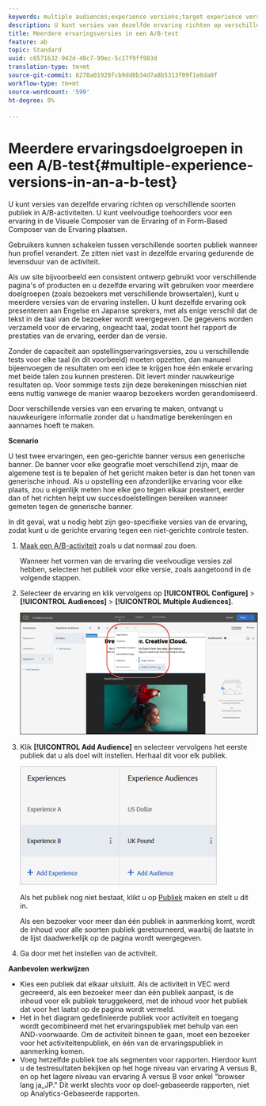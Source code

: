 ```yaml
---
keywords: multiple audiences;experience versions;target experience versions
description: U kunt versies van dezelfde ervaring richten op verschillende soorten publiek in A/B-activiteiten. U kunt veelvoudige toehoorders voor een ervaring in de Visuele Composer van de Ervaring of in Form-Based Composer van de Ervaring plaatsen.
title: Meerdere ervaringsversies in een A/B-test
feature: ab
topic: Standard
uuid: c6571632-942d-48c7-99ec-5c17f9ff983d
translation-type: tm+mt
source-git-commit: 6278a01928fcb9dd0b34d7a8b5313f09f1e8da0f
workflow-type: tm+mt
source-wordcount: '599'
ht-degree: 0%

---
```



# Meerdere ervaringsdoelgroepen in een A/B-test{#multiple-experience-versions-in-an-a-b-test}

U kunt versies van dezelfde ervaring richten op verschillende soorten publiek in A/B-activiteiten. U kunt veelvoudige toehoorders voor een ervaring in de Visuele Composer van de Ervaring of in Form-Based Composer van de Ervaring plaatsen.

Gebruikers kunnen schakelen tussen verschillende soorten publiek wanneer hun profiel verandert. Ze zitten niet vast in dezelfde ervaring gedurende de levensduur van de activiteit.

Als uw site bijvoorbeeld een consistent ontwerp gebruikt voor verschillende pagina&#39;s of producten en u dezelfde ervaring wilt gebruiken voor meerdere doelgroepen (zoals bezoekers met verschillende browsertalen), kunt u meerdere versies van de ervaring instellen. U kunt dezelfde ervaring ook presenteren aan Engelse en Japanse sprekers, met als enige verschil dat de tekst in de taal van de bezoeker wordt weergegeven. De gegevens worden verzameld voor de ervaring, ongeacht taal, zodat toont het rapport de prestaties van de ervaring, eerder dan de versie.

Zonder de capaciteit aan opstellingservaringsversies, zou u verschillende tests voor elke taal (in dit voorbeeld) moeten opzetten, dan manueel bijeenvoegen de resultaten om een idee te krijgen hoe één enkele ervaring met beide talen zou kunnen presteren. Dit levert minder nauwkeurige resultaten op. Voor sommige tests zijn deze berekeningen misschien niet eens nuttig vanwege de manier waarop bezoekers worden gerandomiseerd.

Door verschillende versies van een ervaring te maken, ontvangt u nauwkeurigere informatie zonder dat u handmatige berekeningen en aannames hoeft te maken.

**Scenario**

U test twee ervaringen, een geo-gerichte banner versus een generische banner. De banner voor elke geografie moet verschillend zijn, maar de algemene test is te bepalen of het gericht maken beter is dan het tonen van generische inhoud. Als u opstelling een afzonderlijke ervaring voor elke plaats, zou u eigenlijk meten hoe elke geo tegen elkaar presteert, eerder dan of het richten helpt uw succesdoelstellingen bereiken wanneer gemeten tegen de generische banner.

In dit geval, wat u nodig hebt zijn geo-specifieke versies van de ervaring, zodat kunt u de gerichte ervaring tegen een niet-gerichte controle testen.

1. [Maak een A/B-activiteit](/help/c-activities/t-test-ab/t-test-create-ab/test-create-ab.md) zoals u dat normaal zou doen.

   Wanneer het vormen van de ervaring die veelvoudige versies zal hebben, selecteer het publiek voor elke versie, zoals aangetoond in de volgende stappen.

1. Selecteer de ervaring en klik vervolgens op **[!UICONTROL Configure]** > **[!UICONTROL Audiences]** > **[!UICONTROL Multiple Audiences]**.

   ![Meerdere soorten publiek, optie](/help/c-activities/t-test-ab/t-test-create-ab/assets/multiple-audiences-new.png)

1. Klik **[!UICONTROL Add Audience]** en selecteer vervolgens het eerste publiek dat u als doel wilt instellen. Herhaal dit voor elk publiek.

   ![](assets/exp-versions.png)

   Als het publiek nog niet bestaat, klikt u op [Publiek](../../../c-target/c-audiences/create-audience.md#task_E18BD77A9A8F4ED0AC50569F94556558) maken en stelt u dit in.

   Als een bezoeker voor meer dan één publiek in aanmerking komt, wordt de inhoud voor alle soorten publiek geretourneerd, waarbij de laatste in de lijst daadwerkelijk op de pagina wordt weergegeven.

1. Ga door met het instellen van de activiteit.

**Aanbevolen werkwijzen**

* Kies een publiek dat elkaar uitsluitt. Als de activiteit in VEC werd gecreeerd, als een bezoeker meer dan één publiek aanpast, is de inhoud voor elk publiek teruggekeerd, met de inhoud voor het publiek dat voor het laatst op de pagina wordt vermeld.
* Het in het diagram gedefinieerde publiek voor activiteit en toegang wordt gecombineerd met het ervaringspubliek met behulp van een AND-voorwaarde. Om de activiteit binnen te gaan, moet een bezoeker voor het activiteitenpubliek, en één van de ervaringspubliek in aanmerking komen.
* Voeg hetzelfde publiek toe als segmenten voor rapporten. Hierdoor kunt u de testresultaten bekijken op het hoge niveau van ervaring A versus B, en op het lagere niveau van ervaring A versus B voor enkel &quot;browser lang ja_JP.&quot; Dit werkt slechts voor op doel-gebaseerde rapporten, niet op Analytics-Gebaseerde rapporten.

